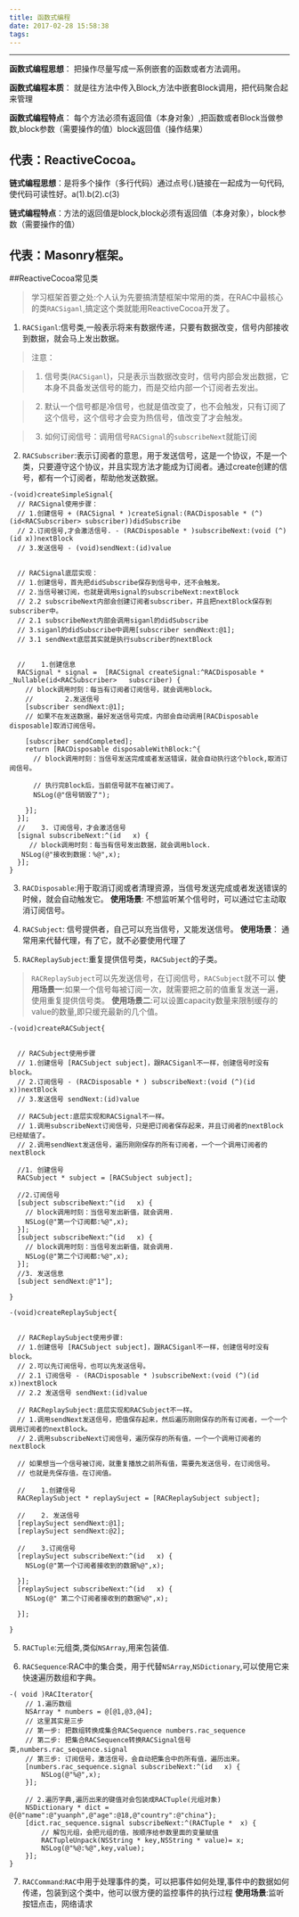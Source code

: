 ```yaml
---
title: 函数式编程
date: 2017-02-28 15:58:38
tags:
---
```

---
**函数式编程思想**： 把操作尽量写成一系例嵌套的函数或者方法调用。

**函数式编程本质**： 就是往方法中传入Block,方法中嵌套Block调用，把代码聚合起来管理

**函数式编程特点**： 每个方法必须有返回值（本身对象）,把函数或者Block当做参数,block参数（需要操作的值）block返回值（操作结果）

**代表**：ReactiveCocoa。
---

**链式编程思想**：是将多个操作（多行代码）通过点号(.)链接在一起成为一句代码,使代码可读性好。a(1).b(2).c(3)

**链式编程特点**：方法的返回值是block,block必须有返回值（本身对象），block参数（需要操作的值）

**代表**：Masonry框架。
---

##ReactiveCocoa常见类
> 学习框架首要之处:个人认为先要搞清楚框架中常用的类，在RAC中最核心的类`RACSiganl`,搞定这个类就能用ReactiveCocoa开发了。

1. `RACSiganl`:信号类,一般表示将来有数据传递，只要有数据改变，信号内部接收到数据，就会马上发出数据。

>注意：

>1. 信号类(`RACSiganl`)，只是表示当数据改变时，信号内部会发出数据，它本身不具备发送信号的能力，而是交给内部一个订阅者去发出。

>2. 默认一个信号都是冷信号，也就是值改变了，也不会触发，只有订阅了这个信号，这个信号才会变为热信号，值改变了才会触发。

>3. 如何订阅信号：调用信号`RACSignal`的`subscribeNext`就能订阅


2. `RACSubscriber`:表示订阅者的意思，用于发送信号，这是一个协议，不是一个类，只要遵守这个协议，并且实现方法才能成为订阅者。通过create创建的信号，都有一个订阅者，帮助他发送数据。
```objc
-(void)createSimpleSignal{
  // RACSignal使用步骤：
  // 1.创建信号 + (RACSignal * )createSignal:(RACDisposable * (^)(id<RACSubscriber> subscriber))didSubscribe
  // 2.订阅信号,才会激活信号. - (RACDisposable * )subscribeNext:(void (^)(id x))nextBlock
  // 3.发送信号 - (void)sendNext:(id)value


  // RACSignal底层实现：
  // 1.创建信号，首先把didSubscribe保存到信号中，还不会触发。
  // 2.当信号被订阅，也就是调用signal的subscribeNext:nextBlock
  // 2.2 subscribeNext内部会创建订阅者subscriber，并且把nextBlock保存到subscriber中。
  // 2.1 subscribeNext内部会调用siganl的didSubscribe
  // 3.siganl的didSubscribe中调用[subscriber sendNext:@1];
  // 3.1 sendNext底层其实就是执行subscriber的nextBlock


  //    1.创建信息
  RACSignal * signal =  [RACSignal createSignal:^RACDisposable * _Nullable(id<RACSubscriber>   subscriber) {
    // block调用时刻：每当有订阅者订阅信号，就会调用block。
    //        2.发送信号
    [subscriber sendNext:@1];
    // 如果不在发送数据，最好发送信号完成，内部会自动调用[RACDisposable disposable]取消订阅信号。

    [subscriber sendCompleted];
    return [RACDisposable disposableWithBlock:^{
      // block调用时刻：当信号发送完成或者发送错误，就会自动执行这个block,取消订阅信号。

      // 执行完Block后，当前信号就不在被订阅了。
      NSLog(@"信号销毁了");

    }];
  }];
  //    3. 订阅信号，才会激活信号
  [signal subscribeNext:^(id   x) {
     // block调用时刻：每当有信号发出数据，就会调用block.
   NSLog(@"接收到数据：%@",x);
  }];
}

```
3. `RACDisposable`:用于取消订阅或者清理资源，当信号发送完成或者发送错误的时候，就会自动触发它。
**使用场景**: 不想监听某个信号时，可以通过它主动取消订阅信号。

4. `RACSubject`: 信号提供者，自己可以充当信号，又能发送信号。
**使用场景**： 通常用来代替代理，有了它，就不必要使用代理了
1. `RACReplaySubject`:重复提供信号类，`RACSubject`的子类。
> `RACReplaySubject`可以先发送信号，在订阅信号，`RACSubject`就不可以
**使用场景一**:如果一个信号每被订阅一次，就需要把之前的值重复发送一遍，使用重复提供信号类。
**使用场景二**:可以设置capacity数量来限制缓存的value的数量,即只缓充最新的几个值。

```objc
-(void)createRACSubject{


  // RACSubject使用步骤
  // 1.创建信号 [RACSubject subject]，跟RACSiganl不一样，创建信号时没有block。
  // 2.订阅信号 - (RACDisposable * ) subscribeNext:(void (^)(id x))nextBlock
  // 3.发送信号 sendNext:(id)value

  // RACSubject:底层实现和RACSignal不一样。
  // 1.调用subscribeNext订阅信号，只是把订阅者保存起来，并且订阅者的nextBlock已经赋值了。
  // 2.调用sendNext发送信号，遍历刚刚保存的所有订阅者，一个一个调用订阅者的nextBlock

  //1. 创建信号
  RACSubject * subject = [RACSubject subject];

  //2.订阅信号
  [subject subscribeNext:^(id   x) {
    // block调用时刻：当信号发出新值，就会调用.
    NSLog(@"第一个订阅都:%@",x);
  }];
  [subject subscribeNext:^(id   x) {
    // block调用时刻：当信号发出新值，就会调用.
    NSLog(@"第二个订阅都:%@",x);
  }];
  //3. 发送信息
  [subject sendNext:@"1"];

}
```
```objc
-(void)createReplaySubject{


  // RACReplaySubject使用步骤:
  // 1.创建信号 [RACSubject subject]，跟RACSiganl不一样，创建信号时没有block。
  // 2.可以先订阅信号，也可以先发送信号。
  // 2.1 订阅信号 - (RACDisposable * )subscribeNext:(void (^)(id x))nextBlock
  // 2.2 发送信号 sendNext:(id)value

  // RACReplaySubject:底层实现和RACSubject不一样。
  // 1.调用sendNext发送信号，把值保存起来，然后遍历刚刚保存的所有订阅者，一个一个调用订阅者的nextBlock。
  // 2.调用subscribeNext订阅信号，遍历保存的所有值，一个一个调用订阅者的nextBlock

  // 如果想当一个信号被订阅，就重复播放之前所有值，需要先发送信号，在订阅信号。
  // 也就是先保存值，在订阅值。

  //    1.创建信号
  RACReplaySubject * replaySuject = [RACReplaySubject subject];

  //    2. 发送信号
  [replaySuject sendNext:@1];
  [replaySuject sendNext:@2];

  //    3.订阅信号
  [replaySuject subscribeNext:^(id   x) {
    NSLog(@"第一个订阅者接收到的数据%@",x);

  }];
  [replaySuject subscribeNext:^(id   x) {
    NSLog(@" 第二个订阅者接收到的数据%@",x);

  }];

}

```



5. `RACTuple`:元组类,类似`NSArray`,用来包装值.

6. `RACSequence`:RAC中的集合类，用于代替`NSArray`,`NSDictionary`,可以使用它来快速遍历数组和字典。
```objc
-( void )RACIterator{
    // 1.遍历数组
    NSArray * numbers = @[@1,@3,@4];
    // 这里其实是三步
    // 第一步: 把数组转换成集合RACSequence numbers.rac_sequence
    // 第二步: 把集合RACSequence转换RACSignal信号类,numbers.rac_sequence.signal
    // 第三步: 订阅信号，激活信号，会自动把集合中的所有值，遍历出来。
    [numbers.rac_sequence.signal subscribeNext:^(id   x) {
        NSLog(@"%@",x);
    }];

    // 2.遍历字典,遍历出来的键值对会包装成RACTuple(元组对象)
    NSDictionary * dict = @{@"name":@"yuanph",@"age":@18,@"country":@"china"};
    [dict.rac_sequence.signal subscribeNext:^(RACTuple *  x) {
        // 解包元组，会把元组的值，按顺序给参数里面的变量赋值
        RACTupleUnpack(NSString * key,NSString * value)= x;
        NSLog(@"%@:%@",key,value);
    }];
}

```

7. `RACCommand`:`RAC`中用于处理事件的类，可以把事件如何处理,事件中的数据如何传递，包装到这个类中，他可以很方便的监控事件的执行过程
    **使用场景**:监听按钮点击，网络请求
